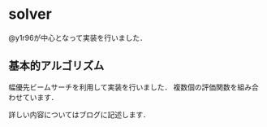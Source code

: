# solver
@y1r96が中心となって実装を行いました．

## 基本的アルゴリズム
幅優先ビームサーチを利用して実装を行いました．
複数個の評価関数を組み合わせています．

詳しい内容についてはブログに記述します．
